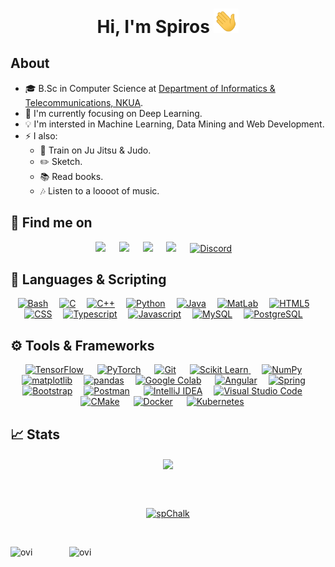 <div align="center">
  <h1> Hi, I'm Spiros <img src="https://github.com/spChalk/spChalk/blob/main/waving.gif" width="40px"></h1>
</div>

## About
- :mortar_board: B.Sc in Computer Science at [Department of Informatics & Telecommunications, NKUA](https://www.di.uoa.gr/en).
- 🎯 I'm currently focusing on Deep Learning.
- 💡 I'm intersted in Machine Learning, Data Mining and Web Development.
-   :zap:	I also:
     -    🥋 Train on Ju Jitsu & Judo.
     -    :pencil2: Sketch.
     -    :books:	Read books.
     -    :notes:	Listen to a loooot of music.

## 🔎 Find me on
<div align="center">
  <a target="_blank" href="https://www.linkedin.com/in/spchalk/"><img src="https://img.shields.io/badge/-LinkedIn-0077B5?style=for-the-badge&logo=Linkedin&logoColor=white"></img></a>
  &emsp;
  <a target="_blank" href="https://twitter.com/sp_chalkias"><img src="https://img.shields.io/badge/-Twitter-1DA1F2?style=for-the-badge&logo=Twitter&logoColor=white"></img></a>
  &emsp;
  <a target="_blank" href="https://www.facebook.com/spiros.halkias"><img src="https://img.shields.io/badge/Facebook-1877F2?style=for-the-badge&logo=facebook&logoColor=white"></img></a>
  &emsp;
  <a target="_blank" href="https://www.instagram.com/sp.chalk/"><img src="https://img.shields.io/badge/Instagram-E4405F?style=for-the-badge&logo=instagram&logoColor=white"></img></a>
  &emsp;
<a href="#"><img alt="Discord" src="https://img.shields.io/badge/camel__case%231882-%237289DA.svg?style=for-the-badge&logo=discord&logoColor=white"></a>&emsp;
</div>

## :memo: Languages & Scripting
<div align="center">
  <a href="#"><img alt="Bash" src="https://img.shields.io/badge/Shell_Script-121011?style=for-the-badge&logo=gnu-bash&logoColor=white"></a>&emsp;
  <a href="#"><img alt="C" src="https://img.shields.io/badge/C-00599C?style=for-the-badge&logo=c&logoColor=white"></a>&emsp;
  <a href="#"><img alt="C++" src="https://img.shields.io/badge/C%2B%2B-00599C?style=for-the-badge&logo=c%2B%2B&logoColor=white"></a>&emsp;
  <a href="#"><img alt="Python" src="https://img.shields.io/badge/Python-14354C?style=for-the-badge&logo=python&logoColor=white"></a>&emsp;
  <a href="#"><img alt="Java" src="https://img.shields.io/badge/Java-ED8B00?style=for-the-badge&logo=java&logoColor=white"></a>&emsp;
  <a href="#"><img alt="MatLab" src="https://img.shields.io/badge/MatLab-C86218?style=for-the-badge"></a>&emsp;
  <a href="#"><img alt="HTML5" src="https://img.shields.io/badge/HTML5-E34F26?style=for-the-badge&logo=html5&logoColor=white"></a>&emsp;
  <a href="#"><img alt="CSS" src="https://img.shields.io/badge/CSS-239120?&style=for-the-badge&logo=css3&logoColor=white"></a>&emsp;
  <a href="#"><img alt="Typescript" src="https://img.shields.io/badge/TypeScript-007ACC?style=for-the-badge&logo=typescript&logoColor=white"></a>&emsp;
  <a href="#"><img alt="Javascript" src="https://img.shields.io/badge/JavaScript-F7DF1E?style=for-the-badge&logo=javascript&logoColor=black"></a>&emsp;
  <a href="#"><img alt="MySQL" src="https://img.shields.io/badge/MySQL-00000F?style=for-the-badge&logo=mysql&logoColor=white"></a>&emsp;
  <a href="#"><img alt="PostgreSQL" src="https://img.shields.io/badge/PostgreSQL-316192?style=for-the-badge&logo=postgresql&logoColor=white"></a>&emsp;
</div>

## ⚙️	Tools & Frameworks
<div align="center">
  <a href="#"><img alt="TensorFlow" src="https://img.shields.io/badge/Keras-%23D00000.svg?style=for-the-badge&logo=Keras&logoColor=white"></a>
  &emsp;
  <a href="#"><img alt="PyTorch" src="https://img.shields.io/badge/PyTorch-%23EE4C2C.svg?style=for-the-badge&logo=PyTorch&logoColor=white"></a>
  &emsp;
     <a href="#"><img alt="Git" src="https://img.shields.io/badge/Git-F05032?style=for-the-badge&logo=git&logoColor=white"></a>
  &emsp;
<a href="https://scikit-learn.org/" target="_blank">
    <img alt="Scikit Learn" src="https://img.shields.io/badge/scikit_learn-F7931E?style=for-the-badge&logo=scikit-learn&logoColor=white">
  </a> 
   &emsp;
  <a href="#"><img alt="NumPy" src="https://img.shields.io/badge/numpy-%23013243.svg?style=for-the-badge&logo=numpy&logoColor=white"></a>&emsp;
  <a href="#"><img alt="matplotlib" src="https://img.shields.io/badge/matplotlib-FFDC3F?style=for-the-badge"></a>&emsp;
  <a href="#"><img alt="pandas" src="https://img.shields.io/badge/pandas-%23150458.svg?style=for-the-badge&logo=pandas&logoColor=white"></a>&emsp;
  <a href="#"><img alt="Google Colab" src="https://img.shields.io/badge/Colab-F9AB00?style=for-the-badge&logo=googlecolab&color=525252"></a>
  &emsp;
  <a href="#"><img alt="Angular" src="https://img.shields.io/badge/Angular-DD0031?style=for-the-badge&logo=angular&logoColor=white"></a>&emsp;
  <a href="#"><img alt="Spring" src="https://img.shields.io/badge/Spring-6DB33F?style=for-the-badge&logo=spring&logoColor=white"></a>&emsp;
  <a href="#"><img alt="Bootstrap" src="https://img.shields.io/badge/Bootstrap-563D7C?style=for-the-badge&logo=bootstrap&logoColor=white"></a>&emsp;
  <a href="#"><img alt="Postman" src="https://img.shields.io/badge/Postman-FF6C37?style=for-the-badge&logo=Postman&logoColor=white"></a>
     &emsp; 
  <a href="#"><img alt="IntelliJ IDEA" src="https://img.shields.io/badge/IntelliJIDEA-000000.svg?style=for-the-badge&logo=intellij-idea&logoColor=white"></a>&emsp;
  <a href="#"><img alt="Visual Studio Code" src="https://img.shields.io/badge/Visual_Studio_Code-0078D4?style=for-the-badge&logo=visual%20studio%20code&logoColor=white"></a>
  &emsp;
  <a href="#"><img alt="CMake" src="https://img.shields.io/badge/CMake-%23008FBA.svg?style=for-the-badge&logo=cmake&logoColor=white"></a>
  &emsp;
  <a href="#"><img alt="Docker" src="https://img.shields.io/badge/docker-%230db7ed.svg?style=for-the-badge&logo=docker&logoColor=white"></a>
  &emsp;
  <a href="#"><img alt="Kubernetes" src="https://img.shields.io/badge/kubernetes-%23326ce5.svg?style=for-the-badge&logo=kubernetes&logoColor=white"></a>
  &emsp;
</div>


## &#x1f4c8; Stats
<div align="center">
    <img height=150 align="center" src="https://github-readme-streak-stats.herokuapp.com/?user=spChalk&theme=darcula&layout=compact&count_private=true") />
  
  <br><br>

  <p align="center"> <a href="https://github.com/ryo-ma/github-profile-trophy"><img src="https://github-profile-trophy.vercel.app/?username=spChalk&row=2&column=6&theme=onedark&column=8&no-frame=false&no-bg=false" alt="spChalk"></a></p>
</div>

<br>

<p><img align="left" src="https://github-readme-stats.vercel.app/api/top-langs?username=spChalk&show_icons=true&locale=en&layout=compact&theme=gruvbox" alt="ovi" /></p>
<p>&nbsp;<img align="right" src="https://github-readme-stats.vercel.app/api?username=spChalk&show_icons=true&locale=en&theme=gruvbox" alt="ovi" width="410" /></p>
<br><br><br><br><br>

<!--![𝚐𝚒𝚝𝚑𝚞𝚋 𝚐𝚛𝚊𝚙𝚑](https://activity-graph.herokuapp.com/graph?username=spChalk&theme=gruvbox&hide_border=true&area=true)-->
